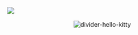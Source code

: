 <div>
  <img style="100%" src="https://capsule-render.vercel.app/api?type=waving&height=100&section=header&reversal=false&fontSize=70&fontColor=FFFFFF&fontAlign=50&fontAlignY=50&stroke=-&descSize=20&descAlign=50&descAlignY=50&color=ffd6e4"  />
</div>

ㅤㅤㅤㅤㅤㅤㅤㅤㅤㅤㅤㅤ![divider-hello-kitty](https://github.com/user-attachments/assets/4a279be4-f2cb-40f7-9b76-03d42b5694e2)
